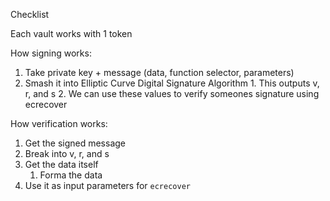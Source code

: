Checklist

Each vault works with 1 token


How signing works:
1. Take private key + message (data, function selector, parameters)
2. Smash it into Elliptic Curve Digital Signature Algorithm
        1. This outputs v, r, and s
        2. We can use these values to verify someones signature using ecrecover
   

How verification works:
1. Get the signed message
2. Break into v, r, and s
3. Get the data itself
    1. Forma the data
4. Use it as input parameters for `ecrecover`